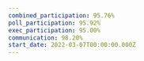 ```yaml
---
combined_participation: 95.76%
poll_participation: 95.92%
exec_participation: 95.00%
communication: 98.20%
start_date: 2022-03-07T00:00:00.000Z
---
```

